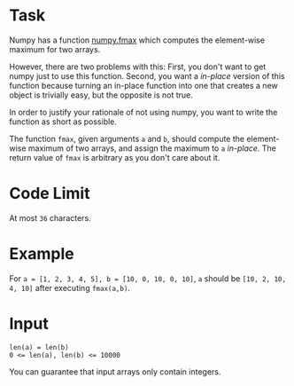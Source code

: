 # Task

Numpy has a function [numpy.fmax](https://docs.scipy.org/doc/numpy-1.15.0/reference/generated/numpy.fmax.html) which computes the element-wise maximum for two arrays.

However, there are two problems with this: First, you don't want to get numpy just to use this function. Second, you want a *in-place* version of this function because turning an in-place function into one that creates a new object is trivially easy, but the opposite is not true.

In order to justify your rationale of not using numpy, you want to write the function as short as possible.

The function `fmax`, given arguments `a` and `b`, should compute the element-wise maximum of two arrays, and assign the maximum to `a` *in-place*. The return value of `fmax` is arbitrary as you don't care about it.

# Code Limit

At most `36` characters.
 
# Example

For `a = [1, 2, 3, 4, 5], b = [10, 0, 10, 0, 10]`, `a` should be `[10, 2, 10, 4, 10]` after executing `fmax(a,b)`.

# Input

```
len(a) = len(b)
0 <= len(a), len(b) <= 10000
```

You can guarantee that input arrays only contain integers.